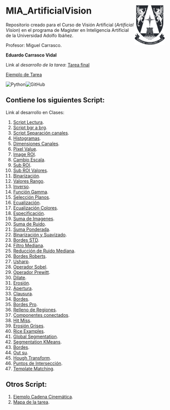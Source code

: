 # MIA_ArtificialVision <img src="img/logo.png" align="right" width = "95px"/>
 
Repositorio creado para el Curso de Visión Artificial (_Artificial Vision_) en el programa de Magister en Inteligencia Artificial de la Universidad Adolfo Ibáñez.

Profesor: Miguel Carrasco.

**Eduardo Carrasco Vidal**

Link al _desarrollo de la tarea_:
[Tarea final](https://github.com/educarrascov/MIA_ArtificialVision/blob/main/Prueba_Vision_artificial.ipynb)

[Ejemplo de Tarea](https://github.com/educarrascov/MIA_ArtificialVision/blob/main/MIA_ArtificialVision_(Clase_2).ipynb)


![Python](https://img.shields.io/badge/python-%2314354C.svg)![GitHub](https://img.shields.io/badge/github-%23121011.svg)
## Contiene los siguientes Script:

Link al desarrollo en Clases:


1. [Script Lectura](https://github.com/educarrascov/MIA_ArtificialVision/blob/main/Script/01_lectura.py).
2. [Script bgr a brg](https://github.com/educarrascov/MIA_ArtificialVision/blob/main/Script/02_bgr_a_rgb.py).
3. [Script Separación canales](https://github.com/educarrascov/MIA_ArtificialVision/blob/main/Script/03_separacion_canales.py).
4. [Histogramas](https://github.com/educarrascov/MIA_ArtificialVision/blob/main/Script/04_histogramas.py).
5. [Dimensiones Canales](https://github.com/educarrascov/MIA_ArtificialVision/blob/main/Script/05_dimensiones_canales.py).
6. [Pixel Value](https://github.com/educarrascov/MIA_ArtificialVision/blob/main/Script/06_pixel_value.py).
7. [Image ROI](https://github.com/educarrascov/MIA_ArtificialVision/blob/main/Script/07_image_roi.py).
8. [Cambio Escala](https://github.com/educarrascov/MIA_ArtificialVision/blob/main/Script/08_cambio_escala.py).
9. [Sub ROI](https://github.com/educarrascov/MIA_ArtificialVision/blob/main/Script/09_sub_roi.py).
10. [Sub ROI Valores](https://github.com/educarrascov/MIA_ArtificialVision/blob/main/Script/10_sub_roi_valores.py).
11. [Binarización](https://github.com/educarrascov/MIA_ArtificialVision/blob/main/Script/11_binarizacion.py).
12. [Valores Rango](https://github.com/educarrascov/MIA_ArtificialVision/blob/main/Script/12_valores_rango.py).
13. [Inverso](https://github.com/educarrascov/MIA_ArtificialVision/blob/main/Script/13_inverso.py).
14. [Función Gamma](https://github.com/educarrascov/MIA_ArtificialVision/blob/main/Script/14_funcion_gamma.py).
15. [Selección Planos](https://github.com/educarrascov/MIA_ArtificialVision/blob/main/Script/15_seleccion_planos.py).
16. [Ecualización](https://github.com/educarrascov/MIA_ArtificialVision/blob/main/Script/16_ecualizacion.py).
17. [Ecualización Colores](https://github.com/educarrascov/MIA_ArtificialVision/blob/main/Script/17_ecualizacion_colores.py).
18. [Especificación](https://github.com/educarrascov/MIA_ArtificialVision/blob/main/Script/18_especificacion.py).
19. [Suma de Imagenes](https://github.com/educarrascov/MIA_ArtificialVision/blob/main/Script/19_suma_imagenes.py).
20. [Suma de Ruido](https://github.com/educarrascov/MIA_ArtificialVision/blob/main/Script/20_suma_ruido.py).
21. [Suma Ponderada](https://github.com/educarrascov/MIA_ArtificialVision/blob/main/Script/21_suma_ponderada.py).
22. [Binarización y Suavizado](https://github.com/educarrascov/MIA_ArtificialVision/blob/main/Script/22_binarizacion_suavizado.py).
23. [Bordes STD](https://github.com/educarrascov/MIA_ArtificialVision/blob/main/Script/23_bordes_std.py).
24. [Filtro Mediana](https://github.com/educarrascov/MIA_ArtificialVision/blob/main/Script/24_filtro_mediana.py).
25. [Reducción de Ruido Mediana](https://github.com/educarrascov/MIA_ArtificialVision/blob/main/Script/25_reduccion_ruido_mediana.py).
26. [Bordes Roberts](https://github.com/educarrascov/MIA_ArtificialVision/blob/main/Script/26_bordes_roberts.py).
27. [Usharp](https://github.com/educarrascov/MIA_ArtificialVision/blob/main/Script/27_usharp.py).
28. [Operador Sobel](https://github.com/educarrascov/MIA_ArtificialVision/blob/main/Script/28_operador_sobel.py).
29. [Operador Prewitt](https://github.com/educarrascov/MIA_ArtificialVision/blob/main/Script/29_operador_prewitt.py).
30. [Dilate](https://github.com/educarrascov/MIA_ArtificialVision/blob/main/Script/30_dilate.py).
31. [Erosión](https://github.com/educarrascov/MIA_ArtificialVision/blob/main/Script/31_erosion.py).
32. [Apertura](https://github.com/educarrascov/MIA_ArtificialVision/blob/main/Script/32_apertura.py).
33. [Clausura](https://github.com/educarrascov/MIA_ArtificialVision/blob/main/Script/33_clausura.py).
34. [Bordes](https://github.com/educarrascov/MIA_ArtificialVision/blob/main/Script/34_bordes.py).
35. [Bordes Pro](https://github.com/educarrascov/MIA_ArtificialVision/blob/main/Script/35_bordes_pro.py).
36. [Relleno de Regiones](https://github.com/educarrascov/MIA_ArtificialVision/blob/main/Script/36_relleno_regiones.py).
37. [Componentes conectados](https://github.com/educarrascov/MIA_ArtificialVision/blob/main/Script/37_componentes_conectadas.py).
38. [Hit Miss](https://github.com/educarrascov/MIA_ArtificialVision/blob/main/Script/38_hit_miss.py).
39. [Erosión Grises](https://github.com/educarrascov/MIA_ArtificialVision/blob/main/Script/39_erosion_grises.py).
40. [Rice Examples](https://github.com/educarrascov/MIA_ArtificialVision/blob/main/Script/40_rice_example.py).
41. [Global Segmentation](https://github.com/educarrascov/MIA_ArtificialVision/blob/main/Script/41_global_segmentation.py).
42. [Segmentation KMeans](https://github.com/educarrascov/MIA_ArtificialVision/blob/main/Script/42_segmentacion_kmeans.py).
43. [Bordes](https://github.com/educarrascov/MIA_ArtificialVision/blob/main/Script/43_bordes.py).
44. [Out su](https://github.com/educarrascov/MIA_ArtificialVision/blob/main/Script/44_outsu.py).
45. [Hough Transform](https://github.com/educarrascov/MIA_ArtificialVision/blob/main/Script/45_hough_transform.py).
46. [Puntos de Intersección](https://github.com/educarrascov/MIA_ArtificialVision/blob/main/Script/46_puntos_interseccion.py).
47. [Template Matching](https://github.com/educarrascov/MIA_ArtificialVision/blob/main/Script/47_template_matching.py).

## Otros Script:
1. [Ejemplo Cadena Cinemática](https://github.com/educarrascov/MIA_ArtificialVision/blob/main/Script/2.2.%20ejemploCadenaCinematica.py).
2. [Mapa de la tarea](https://github.com/educarrascov/MIA_ArtificialVision/blob/main/Script/2.3.%20mapaTarea.py).
